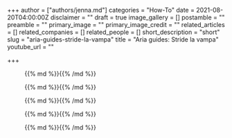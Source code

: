 +++
author = ["authors/jenna.md"]
categories = "How-To"
date = 2021-08-20T04:00:00Z
disclaimer = ""
draft = true
image_gallery = []
postamble = ""
preamble = ""
primary_image = ""
primary_image_credit = ""
related_articles = []
related_companies = []
related_people = []
short_description = "short"
slug = "aria-guides-stride-la-vampa"
title = "Aria guides: Stride la vampa"
youtube_url = ""

+++
<figure data-type="image">{{% md %}}{{% /md %}}

</figure>

<figure data-type="image">{{% md %}}{{% /md %}}

</figure>

<figure data-type="image">{{% md %}}{{% /md %}}

</figure>

<figure data-type="image">{{% md %}}{{% /md %}}

</figure>

<figure data-type="image">{{% md %}}{{% /md %}}

</figure>